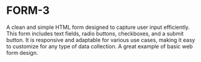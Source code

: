 # FORM-3
A clean and simple HTML form designed to capture user input efficiently. This form includes text fields, radio buttons, checkboxes, and a submit button. It is responsive and adaptable for various use cases, making it easy to customize for any type of data collection. A great example of basic web form design.
